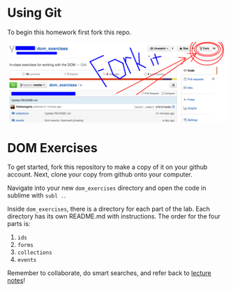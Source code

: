 # Using Git

To begin this homework first fork this repo.

![fork_it](images/fork_it.png)


# DOM Exercises

To get started, fork this repository to make a copy of it on your github account. Next, clone your copy from github onto your computer.  

Navigate into your new `dom_exercises` directory and open the code in sublime with `subl .`. 

Inside `dom_exercises`, there is a directory for each part of the lab. Each directory has its own README.md with instructions. The order for the four parts is:

1. `ids`
2. `forms`
3. `collections`
4. `events` 

Remember to collaborate, do smart searches, and refer back to [lecture notes](https://github.com/sf-wdi-18/notes)!
